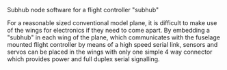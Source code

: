 
Subhub node software for a flight controller "subhub"

For a reasonable sized conventional model plane, it is difficult to make use of the wings for 
electronics if they need to come apart. By embedding a "subhub" in each wing of the plane, 
which communicates with the fuselage mounted  flight controller by means of a high speed 
serial link, sensors and servos can be placed in the wings with only one simple 4 way 
connector which provides power and full duplex serial signalling.


